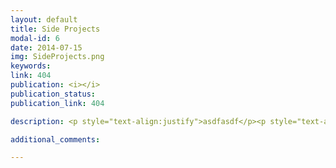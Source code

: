 ```yaml
---
layout: default
title: Side Projects
modal-id: 6
date: 2014-07-15
img: SideProjects.png
keywords: 
link: 404
publication: <i></i>
publication_status: 
publication_link: 404

description: <p style="text-align:justify">asdfasdf</p><p style="text-align:justify">fasdfasdf</p>

additional_comments: 

---
```

